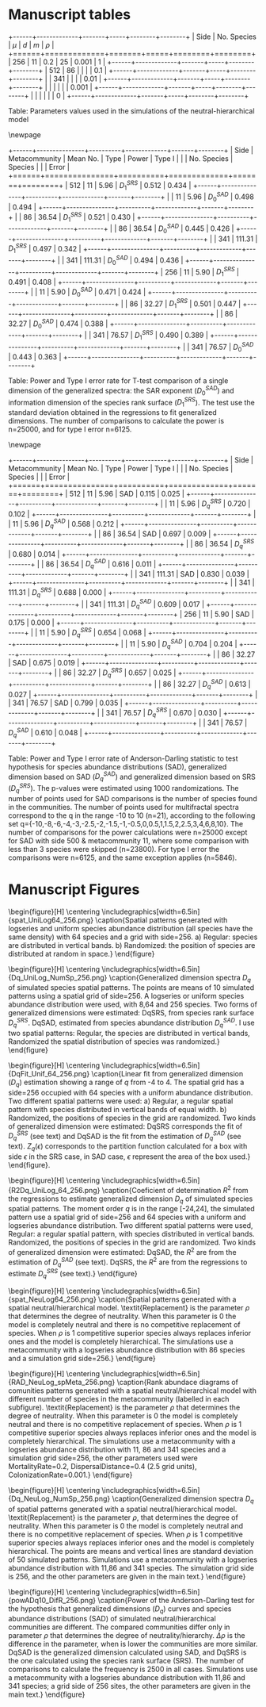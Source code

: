 # Manuscript tables

+------+-------------+-------+-----+--------+--------+
| Side | No. Species | $\mu$ | $d$ |  $m$   | $\rho$ |
+======+=============+=======+=====+========+========+
|  256 |          11 |   0.2 |  25 |  0.001 |      1 |
+------+-------------+-------+-----+--------+--------+
|  512 |          86 |       |     |        |    0.1 |
+------+-------------+-------+-----+--------+--------+
|      |         341 |       |     |        |   0.01 |
+------+-------------+-------+-----+--------+--------+
|      |             |       |     |        |  0.001 |
+------+-------------+-------+-----+--------+--------+
|      |             |       |     |        |      0 |
+------+-------------+-------+-----+--------+--------+

Table: Parameters values used in the simulations of the neutral-hierarchical model 

\newpage

+------+---------------+----------+-------------+-------+--------+
| Side | Metacommunity | Mean No. |     Type    | Power | Type I |
|      |  No. Species  | Species  |             |       | Error  |
+======+===============+==========+=============+=======+========+
|  512 |            11 |     5.96 | $D_1^{SRS}$ | 0.512 |  0.434 |
+------+---------------+----------+-------------+-------+--------+
|      |            11 |     5.96 | $D_0^{SAD}$ | 0.498 |  0.494 |
+------+---------------+----------+-------------+-------+--------+
|      |            86 |    36.54 | $D_1^{SRS}$ | 0.521 |  0.430 |
+------+---------------+----------+-------------+-------+--------+
|      |            86 |    36.54 | $D_0^{SAD}$ | 0.445 |  0.426 |
+------+---------------+----------+-------------+-------+--------+
|      |           341 |   111.31 | $D_1^{SRS}$ | 0.497 |  0.342 |
+------+---------------+----------+-------------+-------+--------+
|      |           341 |   111.31 | $D_0^{SAD}$ | 0.494 |  0.436 |
+------+---------------+----------+-------------+-------+--------+
|  256 |            11 |     5.90 | $D_1^{SRS}$ | 0.491 |  0.408 |
+------+---------------+----------+-------------+-------+--------+
|      |            11 |     5.90 | $D_0^{SAD}$ | 0.471 |  0.424 |
+------+---------------+----------+-------------+-------+--------+
|      |            86 |    32.27 | $D_1^{SRS}$ | 0.501 |  0.447 |
+------+---------------+----------+-------------+-------+--------+
|      |            86 |    32.27 | $D_0^{SAD}$ | 0.474 |  0.388 |
+------+---------------+----------+-------------+-------+--------+
|      |           341 |    76.57 | $D_1^{SRS}$ | 0.490 |  0.389 |
+------+---------------+----------+-------------+-------+--------+
|      |           341 |    76.57 | $D_0^{SAD}$ | 0.443 |  0.363 |
+------+---------------+----------+-------------+-------+--------+

Table: Power and Type I error rate for T-test comparison of a single dimension of the generalized spectra: the SAR exponent ($D_0^{SAD}$) and information dimension of the species rank surface ($D_1^{SRS}$). The test use the standard deviation obtained in the regressions to fit generalized dimensions. The number of comparisons to calculate the power is n=25000, and for type I error n=6125.

\newpage

+------+---------------+----------+-------------+-------+--------+
| Side | Metacommunity | Mean No. |     Type    | Power | Type I |
|      |  No. Species  | Species  |             |       | Error  |
+======+===============+==========+=============+=======+========+
|  512 |            11 |     5.96 | SAD         | 0.115 |  0.025 |
+------+---------------+----------+-------------+-------+--------+
|      |            11 |     5.96 | $D_q^{SRS}$ | 0.720 |  0.102 |
+------+---------------+----------+-------------+-------+--------+
|      |            11 |     5.96 | $D_q^{SAD}$ | 0.568 |  0.212 |
+------+---------------+----------+-------------+-------+--------+
|      |            86 |    36.54 | SAD         | 0.697 |  0.009 |
+------+---------------+----------+-------------+-------+--------+
|      |            86 |    36.54 | $D_q^{SRS}$ | 0.680 |  0.014 |
+------+---------------+----------+-------------+-------+--------+
|      |            86 |    36.54 | $D_q^{SAD}$ | 0.616 |  0.011 |
+------+---------------+----------+-------------+-------+--------+
|      |           341 |   111.31 | SAD         | 0.830 |  0.039 |
+------+---------------+----------+-------------+-------+--------+
|      |           341 |   111.31 | $D_q^{SRS}$ | 0.688 |  0.000 |
+------+---------------+----------+-------------+-------+--------+
|      |           341 |   111.31 | $D_q^{SAD}$ | 0.609 |  0.017 |
+------+---------------+----------+-------------+-------+--------+
|  256 |            11 |     5.90 | SAD         | 0.175 |  0.000 |
+------+---------------+----------+-------------+-------+--------+
|      |            11 |     5.90 | $D_q^{SRS}$ | 0.654 |  0.068 |
+------+---------------+----------+-------------+-------+--------+
|      |            11 |     5.90 | $D_q^{SAD}$ | 0.704 |  0.204 |
+------+---------------+----------+-------------+-------+--------+
|      |            86 |    32.27 | SAD         | 0.675 |  0.019 |
+------+---------------+----------+-------------+-------+--------+
|      |            86 |    32.27 | $D_q^{SRS}$ | 0.657 |  0.025 |
+------+---------------+----------+-------------+-------+--------+
|      |            86 |    32.27 | $D_q^{SAD}$ | 0.613 |  0.027 |
+------+---------------+----------+-------------+-------+--------+
|      |           341 |    76.57 | SAD         | 0.799 |  0.035 |
+------+---------------+----------+-------------+-------+--------+
|      |           341 |    76.57 | $D_q^{SRS}$ | 0.670 |  0.030 |
+------+---------------+----------+-------------+-------+--------+
|      |           341 |    76.57 | $D_q^{SAD}$ | 0.610 |  0.048 |
+------+---------------+----------+-------------+-------+--------+

Table: Power and Type I error rate of Anderson-Darling statistic to test hypothesis for species abundance distributions (SAD), generalized dimension based on SAD ($D_q^{SAD}$) and generalized dimension based on SRS ($D_q^{SRS}$). The p-values were estimated using 1000 randomizations. The number of points used for SAD comparisons is the number of species found in the communities. The number of points used for multifractal spectra correspond to the q in the range -10 to 10 (n=21), according to the following set q={-10,-8,-6,-4,-3,-2.5,-2,-1.5,-1,-0.5,0,0.5,1,1.5,2,2.5,3,4,6,8,10}. The number of comparisons for the power calculations were n=25000 except for SAD with side 500 & metacommunity 11, where some comparison with less than 3 species were skipped (n=23800). For type I error the comparisons were n=6125, and the same exception applies (n=5846).


# Manuscript Figures

\begin{figure}[H]
\centering
\includegraphics[width=6.5in]{spat_UniLog64_256.png}
\caption{Spatial patterns generated with logseries and uniform species abundance distribution (all species have the same density) with 64 species and a grid with side=256. a) Regular: species are distributed in vertical bands. b) Randomized: the position of species are distributed at random in space.}
\end{figure}


\begin{figure}[H]
\centering
\includegraphics[width=6.5in]{Dq_UniLog_NumSp_256.png}
\caption{Generalized dimension spectra $D_q$ of simulated species spatial patterns. The points are means of 10 simulated patterns using a spatial grid of side=256. A logseries or uniform species abundance distribution were used, with 8,64 and 256 species. Two forms of generalized dimensions were estimated: DqSRS, from species rank surface $D_q^{SRS}$. DqSAD, estimated from species abundance distribution $D_q^{SAD}$. I use two spatial patterns: Regular, the species are distributed in vertical bands, Randomized the spatial distribution of species was randomized.}
\end{figure}


\begin{figure}[H]
\centering
\includegraphics[width=6.5in]{DqFit_Unif_64_256.png}
\caption{Linear fit from generalized dimension ($D_q$) estimation showing a range of $q$ from -4 to 4. The spatial grid has a side=256 occupied with 64 species with a uniform abundance distribution. Two different spatial patterns were used: a) Regular, a regular spatial pattern with species distributed in vertical bands of equal width. b) Randomized, the positions of species in the grid are randomized. Two kinds of generalized dimension were estimated: DqSRS corresponds the fit of $D_q^{SRS}$ (see text) and DqSAD is the fit from the estimation of $D_q^{SAD}$ (see text). $Z_q(\epsilon)$ corresponds to the partition function calculated for a box with side $\epsilon$ in the SRS case, in SAD case, $\epsilon$ represent the area of the box used.}
\end{figure}. 


\begin{figure}[H]
\centering
\includegraphics[width=6.5in]{R2Dq_UniLog_64_256.png}
\caption{Coeficient of determination $R^2$ from the regressions to estimate generalized dimension $D_q$ of simulated species spatial patterns. The moment order $q$ is in the range [-24,24], the simulated pattern use a spatial grid of side=256 and 64 species with a uniform and logseries abundance distribution. Two different spatial patterns were used, Regular: a regular spatial pattern, with species distributed in vertical bands. Randomized, the positions of species in the grid are randomized. Two kinds of generalized dimension were estimated: DqSAD, the $R^2$ are from the estimation of $D_q^{SAD}$ (see text). DqSRS, the $R^2$ are from the regressions to estimate $D_q^{SRS}$ (see text).}
\end{figure}


\begin{figure}[H]
\centering
\includegraphics[width=6.5in]{spat_NeuLog64_256.png}
\caption{Spatial patterns generated with a spatial neutral/hierarchical model. \textit{Replacement} is the parameter $\rho$ that determines the degree of neutrality. When this parameter is 0 the model is completely neutral and there is no competitive replacement of species. When $\rho$ is 1 competitive superior species always replaces inferior ones and the model is completely hierarchical. The simulations use a metacommunity with a logseries abundance distribution with 86 species and a simulation grid side=256.}
\end{figure}

\begin{figure}[H]
\centering
\includegraphics[width=6.5in]{RAD_NeuLog_spMeta_256.png}
\caption{Rank abundace diagrams of comunities patterns generated with a spatial neutral/hierarchical model with different number of species in the metacommunity (labelled in each subfigure). \textit{Replacement} is the parameter $\rho$ that determines the degree of neutrality. When this parameter is 0 the model is completely neutral and there is no competitive replacement of species. When $\rho$ is 1 competitive superior species always replaces inferior ones and the model is completely hierarchical. The simulations use a metacommunity with a logseries abundance distribution with 11, 86 and 341 species and a simulation grid side=256, the other parameters used were MortalityRate=0.2, DispersalDistance=0.4 (2.5 grid units), ColonizationRate=0.001.}
\end{figure}

\begin{figure}[H]
\centering
\includegraphics[width=6.5in]{Dq_NeuLog_NumSp_256.png}
\caption{Generalized dimension spectra $D_q$ of spatial patterns generated with a spatial neutral/hierarchical model. \textit{Replacement} is the parameter $\rho$, that determines the degree of neutrality. When this parameter is 0 the model is completely neutral and there is no competitive replacement of species. When $\rho$ is 1 competitive superior species always replaces inferior ones and the model is completely hierarchical. The points are means and vertical lines are standard deviation of 50 simulated patterns. Simulations use a metacommunity with a logseries abundance distribution with 11,86 and 341 species. The simulation grid side is 256, and the other parameters are given in the main text.}
\end{figure}

\begin{figure}[H]
\centering
\includegraphics[width=6.5in]{powADq10_DifR_256.png}
\caption{Power of the Anderson-Darling test for the hypothesis that generalized dimensions ($D_q$) curves and species abundance distributions (SAD) of simulated neutral/hierarchical communities are different. The compared communities differ only in parameter $\rho$ that determines the degree of neutrality/hierarchy.  $\Delta \rho$ is the difference in the parameter, when is lower the communities are more similar. DqSAD is the generalized dimension calculated using SAD, and DqSRS is the one calculated using the species rank surface (SRS). The number of comparisons to calculate the frequency is 2500 in all cases. Simulations use a metacommunity with a logseries abundance distribution with 11,86 and 341 species; a grid side of 256 sites, the other parameters are given in the main text.}
\end{figure}
